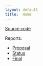 ```yaml
---
layout: default
title:  Home
---
```


[Source code](https://github.com/fvelasquez12/Superposition)

Reports:

- [Proposal](https://fvelasquez12.github.io/QuantumML/proposal.html)
- [Status](https://fvelasquez12.github.io/QuantumML/status.html)
- [Final](final.html)

